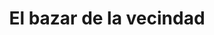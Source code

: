 ---
title: "El bazar de la vecindad"
url: /quito/el-bazar-de-la-vecindad/
shop: tienda de variedades
---